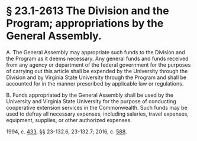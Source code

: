 # § 23.1-2613 The Division and the Program; appropriations by the General Assembly.

<p>A. The General Assembly may appropriate such funds to the Division and the Program as it deems necessary. Any general funds and funds received from any agency or department of the federal government for the purposes of carrying out this article shall be expended by the University through the Division and by Virginia State University through the Program and shall be accounted for in the manner prescribed by applicable law or regulations.</p><p>B. Funds appropriated by the General Assembly shall be used by the University and Virginia State University for the purpose of conducting cooperative extension services in the Commonwealth. Such funds may be used to defray all necessary expenses, including salaries, travel expenses, equipment, supplies, or other authorized expenses.</p><p>1994, c. <a href='http://lis.virginia.gov/cgi-bin/legp604.exe?941+ful+CHAP0433'>433</a>, §§ 23-132.6, 23-132.7; 2016, c. <a href='http://lis.virginia.gov/cgi-bin/legp604.exe?161+ful+CHAP0588'>588</a>.</p>